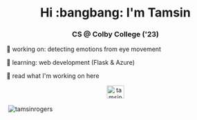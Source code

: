 <h1 align="center">Hi :bangbang: I'm Tamsin  </h1>
<h3 align="center">CS @ Colby College ('23) </h3>

 <p> 🔭  working on: detecting emotions from eye movement </p>
 <p> 🌱  learning: web development (Flask & Azure) </p>
 <p> 💬  read what I'm working on here <https://scholar.google.com/citations?user=wTO_xbkAAAAJ&hl=en> </p>
 

<p align="center">
<a href="https://linkedin.com/in/tamsinrogers" target="blank"><img align="center" src="https://raw.githubusercontent.com/rahuldkjain/github-profile-readme-generator/master/src/images/icons/Social/linked-in-alt.svg" alt="tamsinrogers" height="30" width="40" /></a>
  
  
</p>


<p>&nbsp;<img align="center" src="https://github-readme-stats.vercel.app/api?username=tamsinrogers&show_icons=true&locale=en" alt="tamsinrogers" /></p>



<!--
**tamsinrogers/tamsinrogers** is a ✨ _special_ ✨ repository because its `README.md` (this file) appears on your GitHub profile.

Here are some ideas to get you started:

- 🔭 I’m currently working on ...
- 🌱 I’m currently learning ...
- 👯 I’m looking to collaborate on ...
- 🤔 I’m looking for help with ...
- 💬 Ask me about ...
- 📫 How to reach me: ...
- 😄 Pronouns: ...
- ⚡ Fun fact: ...
-->
